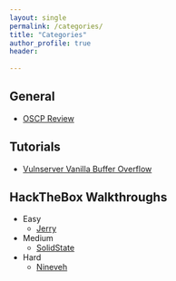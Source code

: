 ```yaml
---
layout: single
permalink: /categories/
title: "Categories"
author_profile: true
header:
 
---
```


## General 
 
* [OSCP Review](/OSCP-Review)

## Tutorials
 
* [Vulnserver Vanilla Buffer Overflow](/Vulnserver)

## HackTheBox Walkthroughs

* Easy
	* [Jerry](/HackTheBox-Jerry-Walkthrough)
* Medium
	* [SolidState](/HackTheBox-SolidState-Walkthrough)
* Hard
	* [Nineveh](/HackTheBox-Nineveh-Walkthrough) 